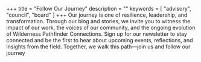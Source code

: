 +++
title = "Follow Our Journey"
description = ""
keywords = [ "advisory", "council", "board" ]
+++
Our journey is one of resilience, leadership, and transformation. Through our blog and stories, we invite you to witness the impact of our work, the voices of our community, and the ongoing evolution of Wilderness Pathfinder Connections. Sign up for our newsletter to stay connected and be the first to hear about upcoming events, reflections, and insights from the field. Together, we walk this path—join us and follow our journey